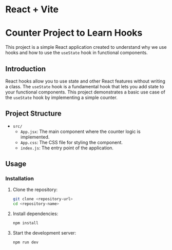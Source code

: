 # React + Vite

# Counter Project to Learn Hooks

This project is a simple React application created to understand why we use hooks and how to use the `useState` hook in functional components.

## Introduction

React hooks allow you to use state and other React features without writing a class. The `useState` hook is a fundamental hook that lets you add state to your functional components. This project demonstrates a basic use case of the `useState` hook by implementing a simple counter.

## Project Structure

- `src/`
  - `App.jsx`: The main component where the counter logic is implemented.
  - `App.css`: The CSS file for styling the component.
  - `index.js`: The entry point of the application.

## Usage

### Installation

1. Clone the repository:

   ```sh
   git clone <repository-url>
   cd <repository-name>
   ```

2. Install dependencies:

   ```sh
   npm install
   ```

3. Start the development server:
   ```sh
   npm run dev
   ```
